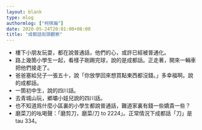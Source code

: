 ```yaml
---
layout: blank
type: mlog
authormlog: ["柯棋瀚"]
date: 2020-05-24T20:01:00+08:00
title: "成都話街頭觀察"
---
```


- 樓下小朋友玩耍，都在說普通話，他們的心，或許已經被普通化。
- 路上幾箇小學生一起，看樣子剛踢完球，說的是成都話。正走著，開來一輛車把他們接走了。
- 爸爸塞給兒子一張五十，說「你放學回來想買點東西都沒錢。」多幸福啊。說的成都話。
- 一箇初中生，說的四川話。
- 去青城山玩，鄕壩小娃兒說的四川話。
- 也不知道爲什麼小區裏的小學生都說普通話，難道家裏有錢一些嬌貴一些？
- 磨菜刀的吆喝聲：「磨剪刀，磨菜/刀 to 2224」。正常情況下成都話「刀」是 tau 334。